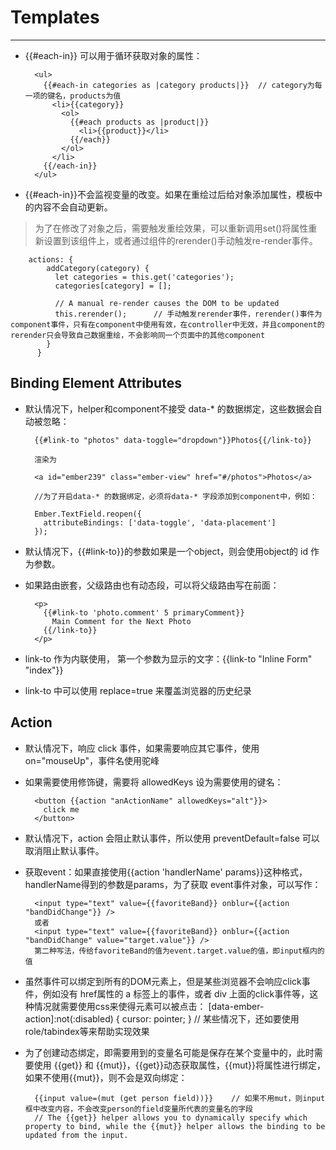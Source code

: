 # Templates

---

- {{#each-in}} 可以用于循环获取对象的属性：

        <ul>
          {{#each-in categories as |category products|}}  // category为每一项的键名，products为值
            <li>{{category}}
              <ol>
                {{#each products as |product|}}
                  <li>{{product}}</li>
                {{/each}}
              </ol>
            </li>
          {{/each-in}}
        </ul>

- {{#each-in}}不会监视变量的改变。如果在重绘过后给对象添加属性，模板中的内容不会自动更新。

> 为了在修改了对象之后，需要触发重绘效果，可以重新调用set()将属性重新设置到该组件上，或者通过组件的rerender()手动触发re-render事件。

        actions: {
            addCategory(category) {
              let categories = this.get('categories');
              categories[category] = [];

              // A manual re-render causes the DOM to be updated
              this.rerender();      // 手动触发rerender事件，rerender()事件为component事件，只有在component中使用有效，在controller中无效，并且component的rerender只会导致自己数据重绘，不会影响同一个页面中的其他component
            }
          }


## Binding Element Attributes

- 默认情况下，helper和component不接受 data-* 的数据绑定，这些数据会自动被忽略：

        {{#link-to "photos" data-toggle="dropdown"}}Photos{{/link-to}}

        渲染为

        <a id="ember239" class="ember-view" href="#/photos">Photos</a>

        //为了开启data-* 的数据绑定，必须将data-* 字段添加到component中，例如：

        Ember.TextField.reopen({
          attributeBindings: ['data-toggle', 'data-placement']
        });

- 默认情况下，{{#link-to}}的参数如果是一个object，则会使用object的 id 作为参数。

- 如果路由嵌套，父级路由也有动态段，可以将父级路由写在前面：

        <p>
          {{#link-to 'photo.comment' 5 primaryComment}}
            Main Comment for the Next Photo
          {{/link-to}}
        </p>

- link-to 作为内联使用， 第一个参数为显示的文字：{{link-to "Inline Form" "index"}}

- link-to 中可以使用 replace=true 来覆盖浏览器的历史纪录

## Action

- 默认情况下，响应 click 事件，如果需要响应其它事件，使用 on="mouseUp"，事件名使用驼峰

- 如果需要使用修饰键，需要将 allowedKeys 设为需要使用的键名：

        <button {{action "anActionName" allowedKeys="alt"}}>
          click me
        </button>

- 默认情况下，action 会阻止默认事件，所以使用 preventDefault=false 可以取消阻止默认事件。

- 获取event：如果直接使用{{action 'handlerName' params}}这种格式，handlerName得到的参数是params，为了获取 event事件对象，可以写作：

        <input type="text" value={{favoriteBand}} onblur={{action "bandDidChange"}} />
        或者
        <input type="text" value={{favoriteBand}} onblur={{action "bandDidChange" value="target.value"}} />   
        第二种写法，传给favoriteBand的值为event.target.value的值，即input框内的值

- 虽然事件可以绑定到所有的DOM元素上，但是某些浏览器不会响应click事件，例如没有 href属性的 a 标签上的事件，或者 div 上面的click事件等，这种情况就需要使用css来使得元素可以被点击：
        [data-ember-action]:not(:disabled) {
          cursor: pointer;
        }
        // 某些情况下，还如要使用role/tabindex等来帮助实现效果

- 为了创建动态绑定，即需要用到的变量名可能是保存在某个变量中的，此时需要使用 {{get}} 和 {{mut}}，{{get}}动态获取属性，{{mut}}将属性进行绑定，如果不使用{{mut}}，则不会是双向绑定：

        {{input value=(mut (get person field))}}    // 如果不用mut，则input框中改变内容，不会改变person的field变量所代表的变量名的字段
        // The {{get}} helper allows you to dynamically specify which property to bind, while the {{mut}} helper allows the binding to be updated from the input.
